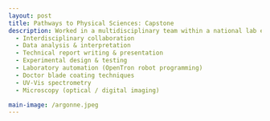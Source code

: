 ```yaml
---
layout: post
title: Pathways to Physical Sciences: Capstone
description: Worked in a multidisciplinary team within a national lab environment to investigate the effect of pH on peptide–heme binding using automated laboratory systems. Applied engineering principles and gained proficiency in microscopy, UV-Vis spectrometry, doctor blade coating, and OpenTron robot programming. Delivered a technical capstone report integrating experimental results with collaborative research insights. 
  - Interdisciplinary collaboration 
  - Data analysis & interpretation
  - Technical report writing & presentation
  - Experimental design & testing
  - Laboratory automation (OpenTron robot programming)
  - Doctor blade coating techniques
  - UV-Vis spectrometry
  - Microscopy (optical / digital imaging)

main-image: /argonne.jpeg
---
```


